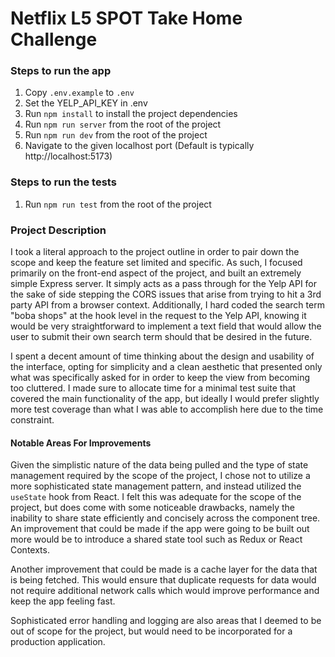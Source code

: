# Netflix L5 SPOT Take Home Challenge

### Steps to run the app

1. Copy `.env.example` to `.env`
1. Set the YELP_API_KEY in .env
1. Run `npm install` to install the project dependencies
1. Run `npm run server` from the root of the project
1. Run `npm run dev` from the root of the project
1. Navigate to the given localhost port (Default is typically http://localhost:5173)

### Steps to run the tests

1. Run `npm run test` from the root of the project

### Project Description

I took a literal approach to the project outline in order to pair down the scope and keep the feature set limited and specific. As such, I focused primarily on the front-end aspect of the project, and built an extremely simple Express server. It simply acts as a pass through for the Yelp API for the sake of side stepping the CORS issues that arise from trying to hit a 3rd party API from a browser context. Additionally, I hard coded the search term "boba shops" at the hook level in the request to the Yelp API, knowing it would be very straightforward to implement a text field that would allow the user to submit their own search term should that be desired in the future.

I spent a decent amount of time thinking about the design and usability of the interface, opting for simplicity and a clean aesthetic that presented only what was specifically asked for in order to keep the view from becoming too cluttered. I made sure to allocate time for a minimal test suite that covered the main functionality of the app, but ideally I would prefer slightly more test coverage than what I was able to accomplish here due to the time constraint.

#### Notable Areas For Improvements

Given the simplistic nature of the data being pulled and the type of state management required by the scope of the project, I chose not to utilize a more sophisticated state management pattern, and instead utilized the `useState` hook from React. I felt this was adequate for the scope of the project, but does come with some noticeable drawbacks, namely the inability to share state efficiently and concisely across the component tree. An improvement that could be made if the app were going to be built out more would be to introduce a shared state tool such as Redux or React Contexts.

Another improvement that could be made is a cache layer for the data that is being fetched. This would ensure that duplicate requests for data would not require additional network calls which would improve performance and keep the app feeling fast.

Sophisticated error handling and logging are also areas that I deemed to be out of scope for the project, but would need to be incorporated for a production application.
